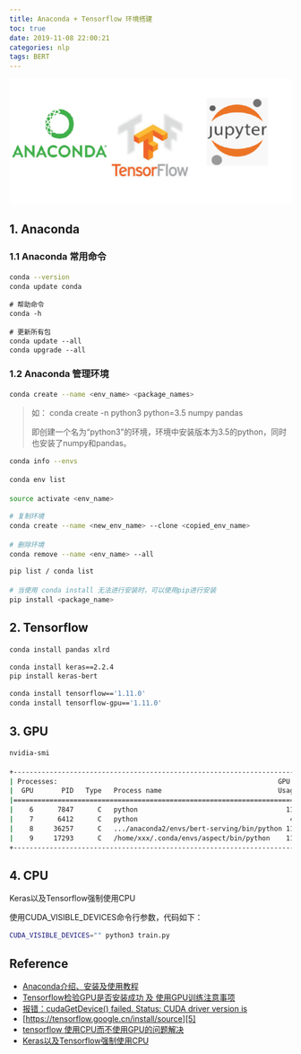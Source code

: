 ```yaml
---
title: Anaconda + Tensorflow 环境搭建
toc: true
date: 2019-11-08 22:00:21
categories: nlp
tags: BERT
---
```


<img src="/images/devops/Anaconda-Jupyter-Tensorflow.png" width="550" alt="bert 遇见 keras" />

<!-- more -->

## 1. Anaconda

### 1.1 Anaconda 常用命令

```bash
conda --version
conda update conda
```

```
# 帮助命令
conda -h

# 更新所有包
conda update --all
conda upgrade --all
```

### 1.2 Anaconda 管理环境

```bash
conda create --name <env_name> <package_names>
```

> 如： conda create -n python3 python=3.5 numpy pandas 
> 
>   即创建一个名为“python3”的环境，环境中安装版本为3.5的python，同时也安装了numpy和pandas。

```bash
conda info --envs

conda env list

source activate <env_name>
```


```bash
# 复制环境
conda create --name <new_env_name> --clone <copied_env_name>

# 删除环境
conda remove --name <env_name> --all
```

```bash
pip list / conda list

# 当使用 conda install 无法进行安装时，可以使用pip进行安装
pip install <package_name>
```


## 2. Tensorflow

```bash
conda install pandas xlrd
```

```bash
conda install keras==2.2.4
pip install keras-bert
```

```bash
conda install tensorflow=='1.11.0'
conda install tensorflow-gpu=='1.11.0'
```

## 3. GPU

```bash
nvidia-smi

+-----------------------------------------------------------------------------+
| Processes:                                                       GPU Memory |
|  GPU       PID   Type   Process name                             Usage      |
|=============================================================================|
|    6      7847      C   python                                     11615MiB |
|    7      6412      C   python                                      4219MiB |
|    8     36257      C   .../anaconda2/envs/bert-serving/bin/python 11615MiB |
|    9     17293      C   /home/xxx/.conda/envs/aspect/bin/python    11613MiB |
+-----------------------------------------------------------------------------+
```

## 4. CPU

Keras以及Tensorflow强制使用CPU

使用CUDA_VISIBLE_DEVICES命令行参数，代码如下：

```bash
CUDA_VISIBLE_DEVICES="" python3 train.py
```

## Reference

- [Anaconda介绍、安装及使用教程][2]
- [Tensorflow检验GPU是否安装成功 及 使用GPU训练注意事项][3]
- [报错：cudaGetDevice() failed. Status: CUDA driver version is][4]
- [https://tensorflow.google.cn/install/source][5]
- [tensorflow 使用CPU而不使用GPU的问题解决][6]
- [Keras以及Tensorflow强制使用CPU][7]

[1]: https://kexue.fm/archives/4765
[2]: https://zhuanlan.zhihu.com/p/32925500
[3]: https://www.cnblogs.com/nxf-rabbit75/p/10639833.html
[4]: https://blog.csdn.net/u010513327/article/details/81124110
[5]: https://tensorflow.google.cn/install/source
[6]: https://www.cnblogs.com/hutao722/p/9583214.html
[7]: https://blog.csdn.net/silent56_th/article/details/72628606
